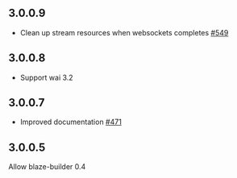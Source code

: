 ## 3.0.0.9

* Clean up stream resources when websockets completes [#549](https://github.com/yesodweb/wai/pull/549)

## 3.0.0.8

* Support wai 3.2

## 3.0.0.7

* Improved documentation [#471](https://github.com/yesodweb/wai/pull/471)

## 3.0.0.5

Allow blaze-builder 0.4
